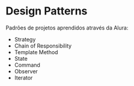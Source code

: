 # Design Patterns 
Padrões de projetos aprendidos através da Alura:
- Strategy
- Chain of Responsibility
- Template Method
- State
- Command
- Observer
- Iterator
